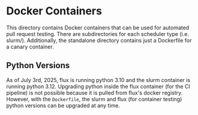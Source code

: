 # Docker Containers

This directory contains Docker containers that can be used for automated pull request testing. There are subdirectories for each scheduler type (i.e. slurm/). Additionally, the standalone directory contains just a Dockerfile for a canary container.

## Python Versions

As of July 3rd, 2025, flux is running python 3.10 and the slurm container is running python 3.12. Upgrading python inside the flux container (for the CI pipeline) is not possible because it is pulled from flux's docker registry. However, with the `Dockerfile`, the slurm and flux (for container testing) python versions can be upgraded at any time.  
